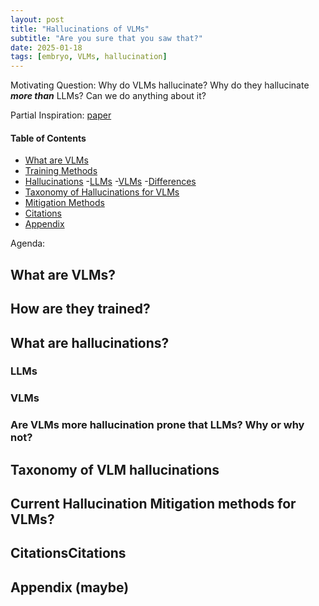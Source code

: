 ```yaml
---
layout: post
title: "Hallucinations of VLMs"
subtitle: "Are you sure that you saw that?"
date: 2025-01-18
tags: [embryo, VLMs, hallucination]
---
```


Motivating Question: Why do VLMs hallucinate? Why do they hallucinate **_more than_** LLMs? Can we do anything about it?

Partial Inspiration: [paper](ttps://lilianweng.github.io/posts/2024-07-07-hallucination/)


#### Table of Contents

- [What are VLMs](#what)
- [Training Methods](#training)
- [Hallucinations](#hallucinations)
    -[LLMs](#llms)
    -[VLMs](#vlms)
    -[Differences](#diffs) 
- [Taxonomy of Hallucinations for VLMs](#taxonomy)
- [Mitigation Methods](#mitigation)
- [Citations](#citations)
- [Appendix](#appendix)

Agenda:

## <a name="what">What are VLMs?</a>

## <a name="training"></a>How are they trained?

## <a name="hallucinations">What are hallucinations? </a>

### <a name="llms">LLMs </a>

### <a name="vlms">VLMs </a>

### <a name="diffs">Are VLMs more hallucination prone that LLMs? Why or why not? </a>

## <a name="taxonomy">Taxonomy of VLM hallucinations</a>

## <a name="Mitigation">Current Hallucination Mitigation methods for VLMs?</a>

## <a name="citations">Citations</a>Citations

## <a name="appendix">Appendix (maybe)</a>
